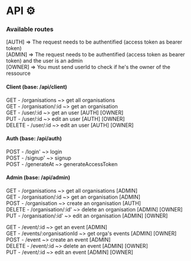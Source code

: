 # API ⚙️

### Available routes

[AUTH] => The request needs to be authentified (access token as bearer token) </br>
[ADMIN] => The request needs to be authentified (access token as bearer token) and the user is an admin </br>
[OWNER] => You must send userId to check if he's the owner of the ressource </br>


#### Client (base: /api/client)

GET - /organisations ~> get all organisations </br>
GET - /organisation/:id  ~> get an organisation </br>
GET - /user/:id ~> get an user [AUTH] [OWNER]</br>
PUT - /user/:id ~> edit an user [AUTH] [OWNER]</br>
DELETE - /user/:id ~> edit an user [AUTH] [OWNER]</br>

#### Auth (base: /api/auth)

POST - /login' ~> login </br>
POST - /signup' ~> signup </br>
POST - /generateAt ~> generateAccessToken </br>

#### Admin (base: /api/admin)

GET - /organisations ~> get all organisations [ADMIN] </br>
GET - /organisation/:id ~> get an organisation [ADMIN] </br>
POST - /organisation ~> create an organisation [AUTH] </br>
DELETE - /organisation/:id' ~> delete an organisation [ADMIN] [OWNER]</br>
PUT - /organisation/:id' ~> edit an organisation [ADMIN] [OWNER]</br>

GET - /event/:id ~> get an event [ADMIN] </br>
GET - /events/:organisationId ~> get orga's events [ADMIN] [OWNER]</br>
POST - /event ~> create an event [ADMIN]</br>
DELETE - /event/:id ~> delete an event [ADMIN] [OWNER]</br>
PUT - /event/:id ~> edit an event [ADMIN] [OWNER] </br>
